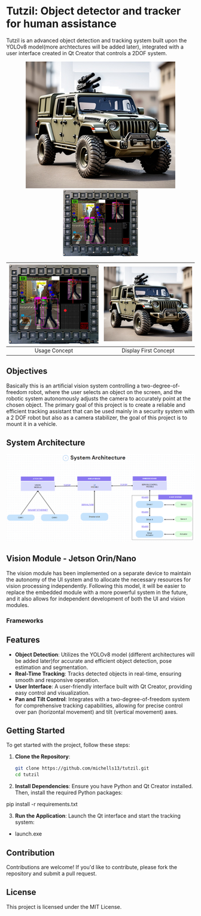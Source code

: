 # Tutzil: Object detector and tracker for human assistance 


Tutzil is an advanced object detection and tracking system built upon the YOLOv8 model(more archtectures will be added later), integrated with a user interface created in Qt Creator that controls a 2DOF system.


<p align="center">
  <img src="./Assets/concept.jpg" alt="Concept" width="400"/>
  <img src="./Assets/conceptscreen.jpg" alt="Concept Screen" width="200"/>
</p>

| ![Concept](./Assets/conceptscreen.jpg) | ![Concept Screen](./Assets/concept.jpg) |
|:--------------------------------:|:--------------------------------------------:|
| Usage Concept                    | Display  First Concept                          |

## Objectives

Basically this is an artificial vision system controlling a two-degree-of-freedom robot, where the user selects an object on the screen, and the robotic system autonomously adjusts the camera to accurately point at the chosen object. The primary goal of this project is to create a reliable and efficient tracking assistant that can be used mainly in a security system with a 2 DOF robot but also as a camera stabilizer, the goal of this project is to mount it in a vehicle.

## System Architecture 

![Mi imagen](./Assets/System_arch.png)

## Vision Module - Jetson Orin/Nano

The vision module has been implemented on a separate device to maintain the autonomy of the UI system and to allocate the necessary resources for vision processing independently. Following this model, it will be easier to replace the embedded module with a more powerful system in the future, and it also allows for independent development of both the UI and vision modules.

### Frameworks



## Features

- **Object Detection**: Utilizes the YOLOv8 model (different architectures will be added later)for accurate and efficient object detection, pose estimation and segmentation.
- **Real-Time Tracking**: Tracks detected objects in real-time, ensuring smooth and responsive operation.
- **User Interface**: A user-friendly interface built with Qt Creator, providing easy control and visualization.
- **Pan and Tilt Control**: Integrates with a two-degree-of-freedom system for comprehensive tracking capabilities, allowing for precise control over pan (horizontal movement) and tilt (vertical movement) axes.



## Getting Started

To get started with the project, follow these steps:

1. **Clone the Repository**:
   ```bash
   git clone https://github.com/michells13/tutzil.git
   cd tutzil  
   
2. **Install Dependencies**:
Ensure you have Python and Qt Creator installed. Then, install the required Python packages:

pip install -r requirements.txt

3. **Run the Application**:
Launch the Qt interface and start the tracking system:
- launch.exe

## Contribution
Contributions are welcome! If you'd like to contribute, please fork the repository and submit a pull request.

## License
This project is licensed under the MIT License.
